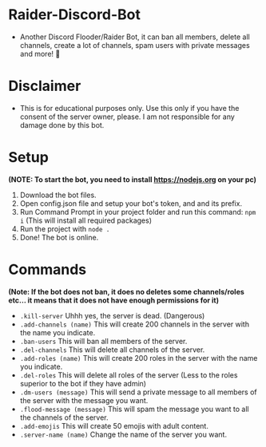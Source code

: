 # Raider-Discord-Bot
- Another Discord Flooder/Raider Bot, it can ban all members, delete all channels, create a lot of channels, spam users with private messages and more! 🚀

# Disclaimer
- This is for educational purposes only. Use this only if you have the consent of the server owner, please. I am not responsible for any damage done by this bot.

# Setup
**(NOTE: To start the bot, you need to install https://nodejs.org on your pc)**
1. Download the bot files.
2. Open config.json file and setup your bot's token, and and its prefix.
3. Run Command Prompt in your project folder and run this command:
```npm i``` (This will install all required packages)
4. Run the project with ```node .```
5. Done! The bot is online.

# Commands
**(Note: If the bot does not ban, it does no deletes some channels/roles etc... it means that it does not have enough permissions for it)**
- ```.kill-server``` Uhhh yes, the server is dead. (Dangerous)
- ```.add-channels (name)``` This will create 200 channels in the server with the name you indicate.
- ```.ban-users``` This will ban all members of the server.
- ```.del-channels``` This will delete all channels of the server.
- ```.add-roles (name)``` This will create 200 roles in the server with the name you indicate.
- ```.del-roles``` This will delete all roles of the server (Less to the roles superior to the bot if they have admin)
- ```.dm-users (message)``` This will send a private message to all members of the server with the message you want.
- ```.flood-message (message)``` This will spam the message you want to all the channels of the server.
- ```.add-emojis``` This will create 50 emojis with adult content.
- ```.server-name (name)``` Change the name of the server you want.
